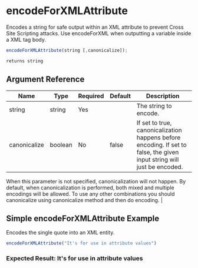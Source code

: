 # encodeForXMLAttribute

Encodes a string for safe output within an XML attribute to prevent Cross Site Scripting attacks. Use encodeForXML when outputting a variable inside a XML tag body.

```javascript
encodeForXMLAttribute(string [,canonicalize]);
```

```javascript
returns string
```

## Argument Reference

| Name | Type | Required | Default | Description |
| --- | --- | --- | --- | --- |
| string | string | Yes |  | The string to encode. |
| canonicalize | boolean | No | false | If set to true, canonicalization happens before encoding. If set to false, the given input string will just be encoded. 
When this parameter is not specified, canonicalization will not happen. By default, when canonicalization is performed, both mixed and multiple encodings will be allowed. 
To use any other combinations you should canonicalize using canonicalize method and then do encoding. |

## Simple encodeForXMLAttribute Example

Encodes the single quote into an XML entity.

```javascript
encodeForXMLAttribute("It's for use in attribute values")
```

### Expected Result: It&#x27;s for use in attribute values
